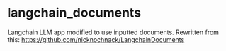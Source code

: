 # langchain_documents
Langchain LLM app modified to use inputted documents. Rewritten from this: https://github.com/nicknochnack/LangchainDocuments

